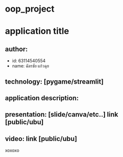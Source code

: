 # oop_project
# application title

## author: 
  * id: 63114540554 
  * name: ฉัตรชัย  แก้วฉุย

## technology: [pygame/streamlit]
## application description:
## presentation: [slide/canva/etc..] link [public/ubu]
## video: link [public/ubu]
 xoxoxo
